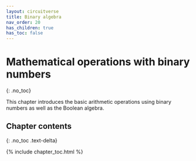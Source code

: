 ```yaml
---
layout: circuitverse
title: Binary algebra
nav_order: 20
has_children: true
has_toc: false
---
```



# Mathematical operations with binary numbers
{: .no_toc}

This chapter introduces the basic arithmetic operations using binary numbers as well as the Boolean algebra.


## Chapter contents
{: .no_toc .text-delta}

{% include chapter_toc.html %}
